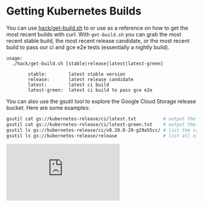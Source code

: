 <!-- BEGIN MUNGE: UNVERSIONED_WARNING -->


<!-- END MUNGE: UNVERSIONED_WARNING -->

# Getting Kubernetes Builds

You can use [hack/get-build.sh](http://releases.k8s.io/v1.0.1/hack/get-build.sh) to or use as a reference on how to get the most recent builds with curl. With `get-build.sh` you can grab the most recent stable build, the most recent release candidate, or the most recent build to pass our ci and gce e2e tests (essentially a nightly build).

```console
usage:
  ./hack/get-build.sh [stable|release|latest|latest-green]

        stable:        latest stable version
        release:       latest release candidate
        latest:        latest ci build
        latest-green:  latest ci build to pass gce e2e
```

You can also use the gsutil tool to explore the Google Cloud Storage release bucket. Here are some examples:

```sh
gsutil cat gs://kubernetes-release/ci/latest.txt          # output the latest ci version number
gsutil cat gs://kubernetes-release/ci/latest-green.txt    # output the latest ci version number that passed gce e2e
gsutil ls gs://kubernetes-release/ci/v0.20.0-29-g29a55cc/ # list the contents of a ci release
gsutil ls gs://kubernetes-release/release                 # list all official releases and rcs
```


<!-- BEGIN MUNGE: IS_VERSIONED -->
<!-- TAG IS_VERSIONED -->
<!-- END MUNGE: IS_VERSIONED -->


<!-- BEGIN MUNGE: GENERATED_ANALYTICS -->
[![Analytics](https://kubernetes-site.appspot.com/UA-36037335-10/GitHub/docs/devel/getting-builds.md?pixel)]()
<!-- END MUNGE: GENERATED_ANALYTICS -->
